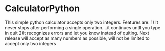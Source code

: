 # CalculatorPython
This simple python calculator accepts only two integers.  Features are:  1) It never stops after performing a single operation....it continues untll you type in quit 2)It recognizes errors and let you know instead of quiting.   Next release will accept as many numbers as possible, will not be limited to accept only two integers
